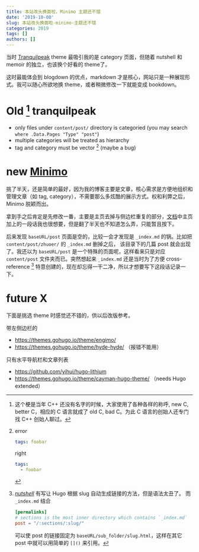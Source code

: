 ```yaml
---
title: 本站改头换面啦，Minimo 主题还不错
date: '2019-10-08'
slug: 本站改头换面啦-minimo-主题还不错
categories: 2019
tags: []
authors: []
---
```




当时 [Tranquilpeak](https://github.com/kakawait/hugo-tranquilpeak-theme/blob/master/docs/user.md) theme 最吸引我的是 category 页面，但随着 nutshell 和 memoir 的独立，也该换个好看的 theme了。

这时最能体会到 blogdown 的优点，markdown 才是核心，网站只是一种展现形式。我可以随心所欲地换 theme，或者稍微修改一下就能变成 bookdown。



# Old [^old-C] tranquilpeak

[^old-C]: 这个梗是当年 C++ 还没有名字的时候，大家使用了各种各样的称呼, new C, better C，相应的 C 语言就成了 old C, bad C。为此 C 语言的创始人还专门找 C++ 创始人聊过。

- only files under `content/post/` directory is categoried (you may search `where .Data.Pages "Type" "post"`)
- multiple categories will be treated as hierarchy
- tag and category must be vector [^category-vector] (maybe a bug)



# new [Minimo](https://github.com/MunifTanjim/minimo)

挑了半天，还是简单的最好，因为我的博客主要是文章，核心需求是方便地组织和管理文章（如 tag, category），不需要那么多炫酷的展示方式。权和利弊之后，Minimo 脱颖而出。

拿到手之后肯定是先修改一番，主要是主页去掉与侧边栏重复的部分，[文档](https://minimo.netlify.com/)中主页加上的一段话我也很想要，但是翻了半天也不知道怎么弄，只能暂且按下。

后来发现 `baseURL/post` 页面是空的，比较一会才发现是 `_index.md` 的锅。比如把 `content/post/zhuoer/` 的 `_index.md` 删掉之后， 该目录下的几篇 post 就会出现了。我还以为 `baseURL/post` 是一个特殊的页面呢，这样看来只是对应 `content/post` 文件夹而已。突然想起来 `_index.md` 还是当时为了方便 cross-reference [^cross-reference] 特意创建的，现在却忘得一干二净，所以才想要写下这段话记录一下。



# future X

下面是挑选 theme 时感觉还不错的，供以后改版参考。

带左侧边栏的

- https://themes.gohugo.io/theme/engimo/
- https://themes.gohugo.io/theme/hyde-hyde/ （报错不能用）

只有水平导航栏和文章列表

- https://github.com/yihui/hugo-lithium
- https://themes.gohugo.io/theme/cayman-hugo-theme/  （needs Hugo extended）



[^category-vector]:
    error

    ```yaml
    tags: foobar
    ```

    right

    ```yaml
    tags: 
      - foobar
    ```

[^cross-reference]:

    [_nutshell_](https://bookdown.dongzhuoer.com/zhuoer/nutshell/) 有写让 Hugo 根据 slug 自动生成链接的方法，但是语法太丑了。
    而 `_index.md` 结合

    ```toml
    [permalinks]
    # sections is the most inner directory which contains `_index.md`
    post = "/:sections/:slug/"
    ```

    可以使 post 的链接固定为 `baseURL/sub_folder/slug.html`，这样在其它 post 中就可以用简单的 `[]()` 来引用。

